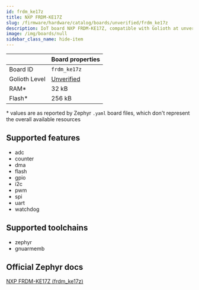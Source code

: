```yaml
---
id: frdm_ke17z
title: NXP FRDM-KE17Z
slug: /firmware/hardware/catalog/boards/unverified/frdm_ke17z
description: IoT board NXP FRDM-KE17Z, compatible with Golioth at unverified level.
image: /img/boards/null
sidebar_class_name: hide-item
---
```


[//]: # (This is an auto-generated file, do not edit! Changes to it will be lost upon re-generation)



|                | Board properties     |
| -------------  | -------------------- |
| Board ID       | `frdm_ke17z` |
| Golioth Level  | [Unverified](/firmware/hardware#unverified-boards) |
| RAM*           | 32 kB |
| Flash*         | 256 kB |

\* values are as reported by Zephyr `.yaml` board files, which don't represent the overall available resources



## Supported features

* adc
* counter
* dma
* flash
* gpio
* i2c
* pwm
* spi
* uart
* watchdog

## Supported toolchains

* zephyr
* gnuarmemb

## Official Zephyr docs

[NXP FRDM-KE17Z (frdm_ke17z)](https://docs.zephyrproject.org/latest/boards/nxp/frdm_ke17z/doc/index.html)
